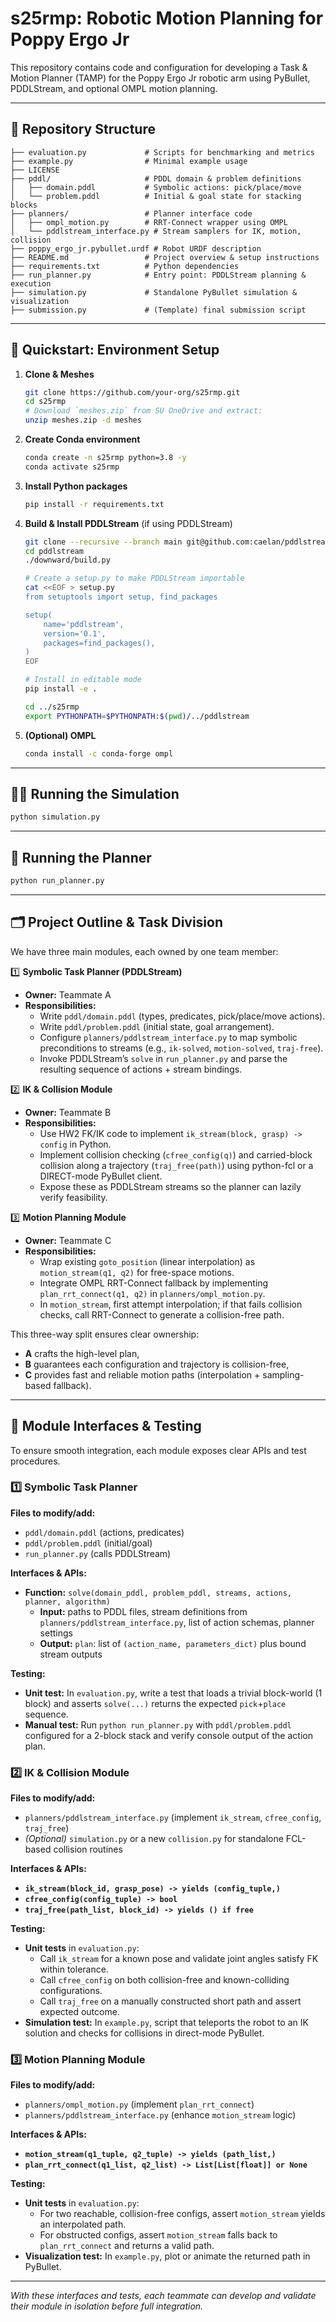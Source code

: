 # s25rmp: Robotic Motion Planning for Poppy Ergo Jr

This repository contains code and configuration for developing a Task & Motion Planner (TAMP) for the Poppy Ergo Jr robotic arm using PyBullet, PDDLStream, and optional OMPL motion planning.

---
## 📁 Repository Structure

```
├── evaluation.py             # Scripts for benchmarking and metrics
├── example.py                # Minimal example usage
├── LICENSE
├── pddl/                     # PDDL domain & problem definitions
│   ├── domain.pddl           # Symbolic actions: pick/place/move
│   └── problem.pddl          # Initial & goal state for stacking blocks
├── planners/                 # Planner interface code
│   ├── ompl_motion.py        # RRT-Connect wrapper using OMPL
│   └── pddlstream_interface.py # Stream samplers for IK, motion, collision
├── poppy_ergo_jr.pybullet.urdf # Robot URDF description
├── README.md                 # Project overview & setup instructions
├── requirements.txt          # Python dependencies
├── run_planner.py            # Entry point: PDDLStream planning & execution
├── simulation.py             # Standalone PyBullet simulation & visualization
├── submission.py             # (Template) final submission script
```

---
## 🚀 Quickstart: Environment Setup

1. **Clone & Meshes**
   ```bash
   git clone https://github.com/your-org/s25rmp.git
   cd s25rmp
   # Download `meshes.zip` from SU OneDrive and extract:
   unzip meshes.zip -d meshes
   ```

2. **Create Conda environment**
   ```bash
   conda create -n s25rmp python=3.8 -y
   conda activate s25rmp
   ```

3. **Install Python packages**
   ```bash
   pip install -r requirements.txt
   ```

4. **Build & Install PDDLStream** (if using PDDLStream)
   ```bash
   git clone --recursive --branch main git@github.com:caelan/pddlstream.git
   cd pddlstream
   ./downward/build.py
   
   # Create a setup.py to make PDDLStream importable
   cat <<EOF > setup.py
   from setuptools import setup, find_packages

   setup(
       name='pddlstream',
       version='0.1',
       packages=find_packages(),
   )
   EOF
   
   # Install in editable mode
   pip install -e .

   cd ../s25rmp
   export PYTHONPATH=$PYTHONPATH:$(pwd)/../pddlstream
   ```

5. **(Optional) OMPL**
   ```bash
   conda install -c conda-forge ompl
   ```

---
## 🏃‍♂️ Running the Simulation

```bash
python simulation.py
```

---
## 🤖 Running the Planner

```bash
python run_planner.py
```
---
## 🗂️ Project Outline & Task Division

We have three main modules, each owned by one team member:

1️⃣ **Symbolic Task Planner (PDDLStream)**
- **Owner:** Teammate A
- **Responsibilities:**
  - Write `pddl/domain.pddl` (types, predicates, pick/place/move actions).
  - Write `pddl/problem.pddl` (initial state, goal arrangement).
  - Configure `planners/pddlstream_interface.py` to map symbolic preconditions to streams (e.g., `ik-solved`, `motion-solved`, `traj-free`).
  - Invoke PDDLStream’s `solve` in `run_planner.py` and parse the resulting sequence of actions + stream bindings.

2️⃣ **IK & Collision Module**
- **Owner:** Teammate B
- **Responsibilities:**
  - Use HW2 FK/IK code to implement `ik_stream(block, grasp) -> config` in Python.
  - Implement collision checking (`cfree_config(q)`) and carried-block collision along a trajectory (`traj_free(path)`) using python-fcl or a DIRECT-mode PyBullet client.
  - Expose these as PDDLStream streams so the planner can lazily verify feasibility.

3️⃣ **Motion Planning Module**
- **Owner:** Teammate C
- **Responsibilities:**
  - Wrap existing `goto_position` (linear interpolation) as `motion_stream(q1, q2)` for free-space motions.
  - Integrate OMPL RRT-Connect fallback by implementing `plan_rrt_connect(q1, q2)` in `planners/ompl_motion.py`.
  - In `motion_stream`, first attempt interpolation; if that fails collision checks, call RRT-Connect to generate a collision-free path.

This three-way split ensures clear ownership:
- **A** crafts the high-level plan,
- **B** guarantees each configuration and trajectory is collision-free,
- **C** provides fast and reliable motion paths (interpolation + sampling-based fallback).

---
## 🔌 Module Interfaces & Testing

To ensure smooth integration, each module exposes clear APIs and test procedures.

### 1️⃣ Symbolic Task Planner
**Files to modify/add:**
- `pddl/domain.pddl` (actions, predicates)
- `pddl/problem.pddl` (initial/goal)
- `run_planner.py` (calls PDDLStream)

**Interfaces & APIs:**
- **Function:** `solve(domain_pddl, problem_pddl, streams, actions, planner, algorithm)`
  - **Input:** paths to PDDL files, stream definitions from `planners/pddlstream_interface.py`, list of action schemas, planner settings
  - **Output:** `plan`: list of `(action_name, parameters_dict)` plus bound stream outputs

**Testing:**
- **Unit test:** In `evaluation.py`, write a test that loads a trivial block-world (1 block) and asserts `solve(...)` returns the expected `pick`+`place` sequence.
- **Manual test:** Run `python run_planner.py` with `pddl/problem.pddl` configured for a 2-block stack and verify console output of the action plan.

### 2️⃣ IK & Collision Module
**Files to modify/add:**
- `planners/pddlstream_interface.py` (implement `ik_stream`, `cfree_config`, `traj_free`)
- *(Optional)* `simulation.py` or a new `collision.py` for standalone FCL-based collision routines

**Interfaces & APIs:**
- **`ik_stream(block_id, grasp_pose) -> yields (config_tuple,)`**
- **`cfree_config(config_tuple) -> bool`**
- **`traj_free(path_list, block_id) -> yields () if free`**

**Testing:**
- **Unit tests** in `evaluation.py`:
  - Call `ik_stream` for a known pose and validate joint angles satisfy FK within tolerance.
  - Call `cfree_config` on both collision-free and known-colliding configurations.
  - Call `traj_free` on a manually constructed short path and assert expected outcome.
- **Simulation test:** In `example.py`, script that teleports the robot to an IK solution and checks for collisions in direct-mode PyBullet.

### 3️⃣ Motion Planning Module
**Files to modify/add:**
- `planners/ompl_motion.py` (implement `plan_rrt_connect`)
- `planners/pddlstream_interface.py` (enhance `motion_stream` logic)

**Interfaces & APIs:**
- **`motion_stream(q1_tuple, q2_tuple) -> yields (path_list,)`**
- **`plan_rrt_connect(q1_list, q2_list) -> List[List[float]] or None`**

**Testing:**
- **Unit tests** in `evaluation.py`:
  - For two reachable, collision-free configs, assert `motion_stream` yields an interpolated path.
  - For obstructed configs, assert `motion_stream` falls back to `plan_rrt_connect` and returns a valid path.
- **Visualization test:** In `example.py`, plot or animate the returned path in PyBullet.

---
*With these interfaces and tests, each teammate can develop and validate their module in isolation before full integration.*


